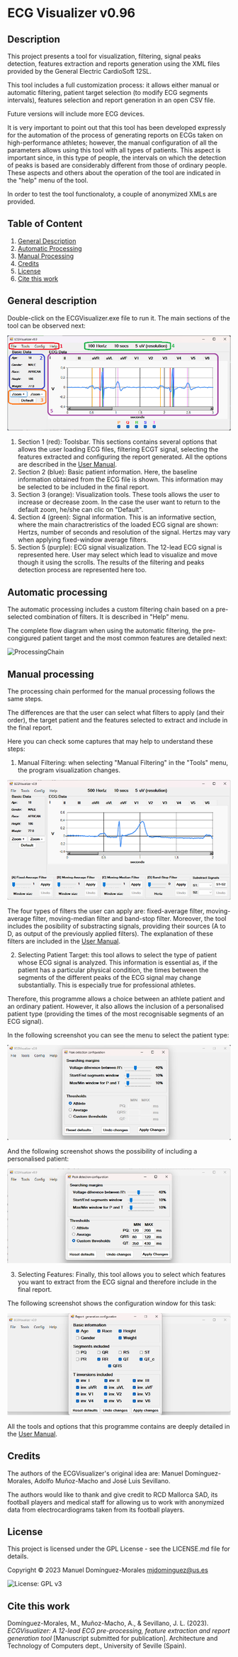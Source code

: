# ECG Visualizer v0.96

## Description

This project presents a tool for visualization, filtering, signal peaks detection, features extraction and reports generation using the XML files provided by the General Electric CardioSoft 12SL.

This tool includes a full customization process: it allows either manual or automatic filtering, patient target selection (to modify ECG segments intervals), features selection and report generation in an open CSV file.

Future versions will include more ECG devices.

It is very important to point out that this tool has been developed expressly for the automation of the process of generating reports on ECGs taken on high-performance athletes; however, the manual configuration of all the parameters allows using this tool with all types of patients. This aspect is important since, in this type of people, the intervals on which the detection of peaks is based are considerably different from those of ordinary people. These aspects and others about the operation of the tool are indicated in the "help" menu of the tool.

In order to test the tool functionaloty, a couple of anonymized XMLs are provided.

## Table of Content

1. [General Description](#general-description)
2. [Automatic Processing](#automatic-processing)
3. [Manual Processing](#manual-processing)
4. [Credits](#credits)
5. [License](#license)
6. [Cite this work](#cite-this-work)


## General description

Double-click on the ECGVisualizer.exe file to run it. The main sections of the tool can be observed next:

![MainFrame](https://github.com/mjdominguez/ECGVisualizer/blob/37612b7b5ce1bab836067e480c39e818fcd8bb93/ECGVisualizer/images/example1-described.png)

1) Section 1 (red): Toolsbar. This sections contains several options that allows the user loading ECG files, filtering ECGT signal, selecting the features extracted and configuring the report generated. All the options are described in the [User Manual](https://github.com/mjdominguez/ECGVisualizer/blob/3fb37baf7c4afc1af5753ee94a93dc224443a4e9/ECGVisualizer/documentation/User%20Manual.pdf).
2) Section 2 (blue): Basic patient information. Here, the baseline information obtained from the ECG file is shown. This information may be selected to be included in the final report.
3) Section 3 (orange): Visualization tools. These tools allows the user to increase or decrease zoom. In the case the user want to return to the default zoom, he/she can clic on "Default".
4) Section 4 (green): Signal information. This is an informative section, where the main charactreristics of the loaded ECG signal are shown: Hertzs, number of seconds and resolution of the signal. Hertzs may vary when applying fixed-window average filters.
5) Section 5 (purple): ECG signal visualization. The 12-lead ECG signal is represented here. User may select which lead to visualize and move though it using the scrolls. The results of the filtering and peaks detection process are represented here too.


## Automatic processing

The automatic processing includes a custom filtering chain based on a pre-selected combination of filters. It is described in "Help" menu.

The complete flow diagram when using the automatic filtering, the pre-congigured patient target and the most common features are detailed next:

![ProcessingChain](https://github.com/mjdominguez/ECGVisualizer/assets/26136706/49bc6bd7-2ddf-41d2-ba6b-0f4bfec43cae)

## Manual processing

The processing chain performed for the manual processing follows the same steps.

The differences are that the user can select what filters to apply (and their order), the target patient and the features selected to extract and include in the final report.

Here you can check some captures that may help to understand these steps:

1) Manual Filtering: when selecting "Manual Filtering" in the "Tools" menu, the program visualization changes.

![ManualFiltering](https://github.com/mjdominguez/ECGVisualizer/blob/035bdedad2666ad5619bd3cf20a3e359ad29523b/ECGVisualizer/images/manualFiltering.png)

The four types of filters the user can apply are: fixed-average filter, moving-average filter, moving-median filter and band-stop filter. Moreover, the tool includes the posibility of substracting signals, providing their sources (A to D, as output of the previously applied filters). The explanation of these filters are included in the [User Manual](https://github.com/mjdominguez/ECGVisualizer/blob/3fb37baf7c4afc1af5753ee94a93dc224443a4e9/ECGVisualizer/documentation/User%20Manual.pdf).

2) Selecting Patient Target: this tool allows to select the type of patient whose ECG signal is analyzed. This information is essential as, if the patient has a particular physical condition, the times between the segments of the different peaks of the ECG signal may change substantially. This is especially true for professional athletes.

Therefore, this programme allows a choice between an athlete patient and an ordinary patient. However, it also allows the inclusion of a personalised patient type (providing the times of the most recognisable segments of an ECG signal).

In the following screenshot you can see the menu to select the patient type:

![PatientTarget1](https://github.com/mjdominguez/ECGVisualizer/blob/035bdedad2666ad5619bd3cf20a3e359ad29523b/ECGVisualizer/images/TargetPatient1.png)

And the following screenshot shows the possibility of including a personalised patient:

![PatientTarget2](https://github.com/mjdominguez/ECGVisualizer/blob/035bdedad2666ad5619bd3cf20a3e359ad29523b/ECGVisualizer/images/TargetPatient2.png)

3) Selecting Features: Finally, this tool allows you to select which features you want to extract from the ECG signal and therefore include in the final report.

The following screenshot shows the configuration window for this task:

![FeaturesSelection](https://github.com/mjdominguez/ECGVisualizer/blob/035bdedad2666ad5619bd3cf20a3e359ad29523b/ECGVisualizer/images/FeaturesSelected.png)


All the tools and options that this programme contains are deeply detailed in the [User Manual](https://github.com/mjdominguez/ECGVisualizer/blob/3fb37baf7c4afc1af5753ee94a93dc224443a4e9/ECGVisualizer/documentation/User%20Manual.pdf).

## Credits

The authors of the ECGVisualizer's original idea are: Manuel Domínguez-Morales, Adolfo Muñoz-Macho and José Luis Sevillano.

The authors would like to thank and give credit to RCD Mallorca SAD, its football players and medical staff for allowing us to work with anonymized data from electrocardiograms taken from its football players.

## License

This project is licensed under the GPL License - see the LICENSE.md file for details.

Copyright © 2023 Manuel Domínguez-Morales
mjdominguez@us.es 

![License: GPL v3](https://img.shields.io/badge/License-GPL%20v3-blue)

## Cite this work

Domínguez-Morales, M., Muñoz-Macho, A., & Sevillano, J. L. (2023). _ECGVisualizer: A 12-lead ECG pre-processing, feature extraction and report generation tool_ [Manuscript submitted for publication]. Architecture and Technology of Computers dept., University of Seville (Spain).
